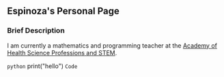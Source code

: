 ## Espinoza's Personal Page

### Brief Description

I am currently a mathematics and programming teacher at the [Academy of Health Science Professions and STEM](https://ahsp.lajoyaisd.com/).

```python```
print("hello")
```Code```
